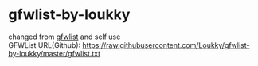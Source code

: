 # gfwlist-by-loukky<br>
changed from <a href = "https://github.com/gfwlist/gfwlist"> gfwlist</a> and self use<br>
GFWList URL(Github): https://raw.githubusercontent.com/Loukky/gfwlist-by-loukky/master/gfwlist.txt
